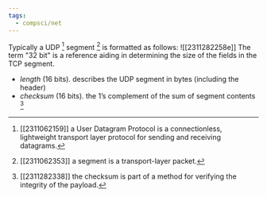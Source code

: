 ```yaml
---
tags:
  - compsci/net
---
```

Typically a UDP [^1] segment [^2] is formatted as follows:
![[2311282258e]] The term "32 bit" is a reference aiding in determining the size of the fields in the TCP segment.
- *length* (16 bits). describes the UDP segment in bytes (including the header)
- *checksum* (16 bits). the 1’s complement of the sum of segment contents [^3]

[^1]: [[2311062159]] a User Datagram Protocol is a connectionless, lightweight transport layer protocol for sending and receiving datagrams.
[^2]: [[2311062353]] a segment is a transport-layer packet.
[^3]: [[2311282338]] the checksum is part of a method for verifying the integrity of the payload.